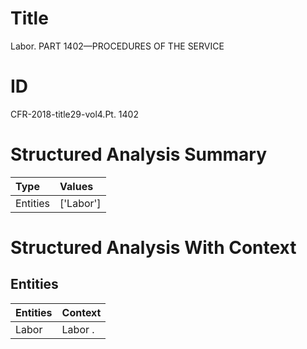 # Title

 Labor. PART 1402—PROCEDURES OF THE SERVICE


# ID

 CFR-2018-title29-vol4.Pt. 1402


# Structured Analysis Summary

| Type     | Values    |
|:---------|:----------|
| Entities | ['Labor'] |


# Structured Analysis With Context

 


## Entities

| Entities   | Context   |
|:-----------|:----------|
| Labor      | Labor .   |


